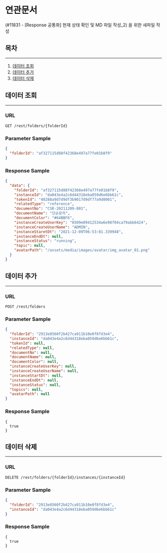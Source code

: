 # 연관문서

(#11831 - [Response 공통화] 현재 상태 확인 및 MD 파일 작성_2) 을 위한 새파일 작성

## 목차

---

1. [데이터 조회](#데이터-조회)
2. [데이터 추가](#데이터-추가)
3. [데이터 삭제](#데이터-삭제)

## 데이터 조회

---

### URL

```
GET /rest/folders/{folderId}
```

### Parameter Sample

```json
{
  "folderId": "af327115d88f42368e497a77fe01b8f9"
}
```

### Response Sample

```json
{
  "data": {
    "folderId": "af327115d88f42368e497a77fe01b8f9",
    "instanceId": "da043e4a2c6d44318eba059d6e6bb61c",
    "tokenId": "40288a9d7d9df3b9017d9df77a9d0001",
    "relatedType": "reference",
    "documentNo": "CSR-20211209-001",
    "documentName": "단순문의",
    "documentColor": "#64BBF6",
    "instanceCreateUserKey": "0509e09412534a6e98f04ca79abb6424",
    "instanceCreateUserName": "ADMIN",
    "instanceStaretDt": "2021-12-09T06:53:01.339948",
    "instanceEndDt": null,
    "instanceStatus": "running",
    "topic": null,
    "avatarPath": "/assets/media/images/avatar/img_avatar_01.png"
  }
}
```

## 데이터 추가

---

### URL

```
POST /rest/folders
```

### Parameter Sample

```json
{
  "folderId": "2913e8560f2b427ca911b10e0f8fd3e4",
  "instanceId": "da043e4a2c6d44318eba059d6e6bb61c",
  "tokenId": null,
  "relatedType": null,
  "documentNo": null,
  "documentName": null,
  "documentColor": null,
  "instanceCreateUserKey": null,
  "instanceCreateUserName": null,
  "instanceStartDt": null,
  "instanceEndDt": null,
  "instanceStatus": null,
  "topics": null,
  "avatarPath": null
}
```

### Response Sample

```
{
  true
}
```

## 데이터 삭제

---

### URL

```
DELETE /rest/folders/{folderId}/instances/{instanceId}
```

### Parameter Sample

```json
{
  "folderId": "2913e8560f2b427ca911b10e0f8fd3e4",
  "instanceId": "da043e4a2c6d44318eba059d6e6bb61c"
}
```

### Response Sample

```
{
  true
}
```

